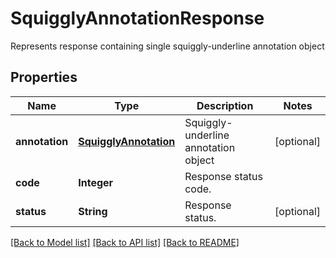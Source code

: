 ﻿
# SquigglyAnnotationResponse
Represents response containing single squiggly-underline annotation object

## Properties
Name | Type | Description | Notes
------------ | ------------- | ------------- | -------------
**annotation** | [**SquigglyAnnotation**](SquigglyAnnotation.md) | Squiggly-underline annotation object | [optional]
**code** | **Integer** | Response status code. | 
**status** | **String** | Response status. | [optional]


[[Back to Model list]](../README.md#documentation-for-models) [[Back to API list]](../README.md#documentation-for-api-endpoints) [[Back to README]](../README.md)


